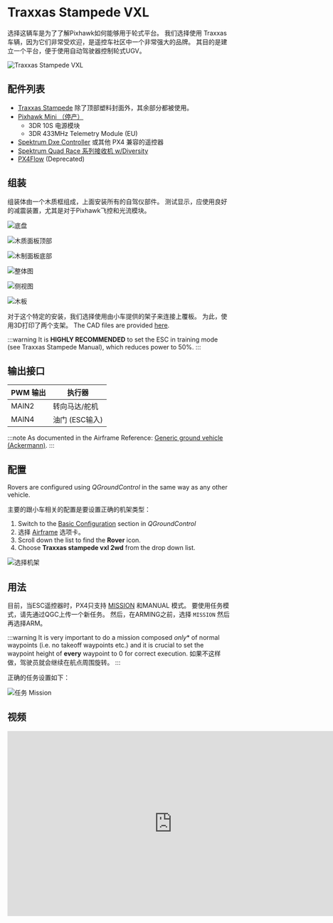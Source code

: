 # Traxxas Stampede VXL

选择这辆车是为了了解Pixhawk如何能够用于轮式平台。 我们选择使用 Traxxas 车辆，因为它们非常受欢迎，是遥控车社区中一个非常强大的品牌。 其目的是建立一个平台，便于使用自动驾驶器控制轮式UGV。

![Traxxas Stampede VXL](../../assets/airframes/rover/traxxas_stampede_vxl/stampede.jpg)

## 配件列表

* [Traxxas Stampede](https://traxxas.com/products/models/electric/stampede-vxl-tsm) 除了顶部塑料封面外，其余部分都被使用。
* [Pixhawk Mini （停产）](../flight_controller/pixhawk_mini.md)
  * 3DR 10S 电源模块
  * 3DR 433MHz Telemetry Module (EU)
* [Spektrum Dxe Controller](http://www.spektrumrc.com/Products/Default.aspx?ProdId=SPM1000) 或其他 PX4 兼容的遥控器
* [Spektrum Quad Race 系列接收机 w/Diversity](http://www.spektrumrc.com/Products/Default.aspx?ProdID=SPM4648)
* [PX4Flow](../sensor/px4flow.md) (Deprecated)


## 组装

组装体由一个木质框组成，上面安装所有的自驾仪部件。 测试显示，应使用良好的减震装置，尤其是对于Pixhawk飞控和光流模块。

![底盘](../../assets/airframes/rover/traxxas_stampede_vxl/stampede_chassis.jpg)

![木质面板顶部](../../assets/airframes/rover/traxxas_stampede_vxl/panel_top.jpg)

![木制面板底部](../../assets/airframes/rover/traxxas_stampede_vxl/panel_bottom.jpg)

![整体图](../../assets/airframes/rover/traxxas_stampede_vxl/final_assembly.jpg)

![侧视图](../../assets/airframes/rover/traxxas_stampede_vxl/final_side.jpg)

![木板](../../assets/airframes/rover/traxxas_stampede_vxl/mounting_detail.jpg)

对于这个特定的安装，我们选择使用由小车提供的架子来连接上覆板。 为此，使用3D打印了两个支架。 The CAD files are provided [here](https://github.com/PX4/PX4-user_guide/raw/main/assets/airframes/rover/traxxas_stampede_vxl/plane_holders.zip).

:::warning
It is **HIGHLY RECOMMENDED** to set the ESC in training mode (see Traxxas Stampede Manual), which reduces power to 50%.
:::

## 输出接口

| PWM 输出 | 执行器        |
| ------ | ---------- |
| MAIN2  | 转向马达/舵机    |
| MAIN4  | 油门 (ESC输入) |

:::note
As documented in the Airframe Reference: [Generic ground vehicle (Ackermann)](../airframes/airframe_reference.md#rover_rover_generic_ground_vehicle_(ackermann)).
:::

## 配置

Rovers are configured using *QGroundControl* in the same way as any other vehicle.

主要的跟小车相关的配置是要设置正确的机架类型：
1. Switch to the [Basic Configuration](../config/README.md) section in *QGroundControl*
1. 选择 [Airframe](../config/airframe.md) 选项卡。
1. Scroll down the list to find the **Rover** icon.
1. Choose **Traxxas stampede vxl 2wd** from the drop down list.

![选择机架](../../assets/airframes/rover/traxxas_stampede_vxl/airframe_px4_rover_traxxas_stampede_vxl_2wd.jpg)


## 用法

目前，当ESC遥控器时，PX4只支持 [MISSION](../flight_modes/mission.md) 和MANUAL 模式。 要使用任务模式，请先通过QGC上传一个新任务。 然后，在ARMING之前，选择 `MISSION` 然后再选择ARM。

:::warning
It is very important to do a mission composed *only** of normal waypoints (i.e. no takeoff waypoints etc.) and it is crucial to set the waypoint height of **every** waypoint to 0 for correct execution. 如果不这样做，驾驶员就会继续在航点周围旋转。
:::

正确的任务设置如下：

![任务 Mission](../../assets/airframes/rover/traxxas_stampede_vxl/correct_mission.jpg)


## 视频

<iframe width="740" height="416" src="https://www.youtube.com/embed/N3HvSKS3nCw" frameborder="0" allow="accelerometer; autoplay; clipboard-write; encrypted-media; gyroscope; picture-in-picture" allowfullscreen></iframe>
